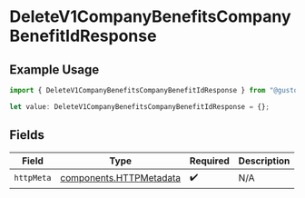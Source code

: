 # DeleteV1CompanyBenefitsCompanyBenefitIdResponse

## Example Usage

```typescript
import { DeleteV1CompanyBenefitsCompanyBenefitIdResponse } from "@gusto/embedded-api/models/operations/deletev1companybenefitscompanybenefitid.js";

let value: DeleteV1CompanyBenefitsCompanyBenefitIdResponse = {};
```

## Fields

| Field                                                              | Type                                                               | Required                                                           | Description                                                        |
| ------------------------------------------------------------------ | ------------------------------------------------------------------ | ------------------------------------------------------------------ | ------------------------------------------------------------------ |
| `httpMeta`                                                         | [components.HTTPMetadata](../../models/components/httpmetadata.md) | :heavy_check_mark:                                                 | N/A                                                                |